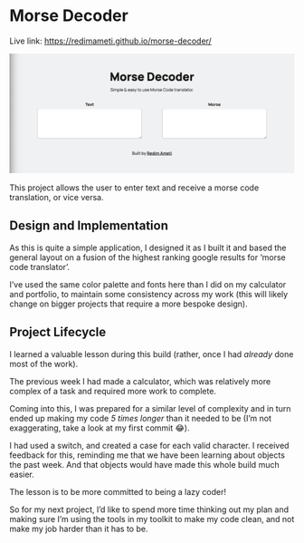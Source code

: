 # Morse Decoder
Live link: https://redimameti.github.io/morse-decoder/

![screen capture of application](screen-cap.png)

This project allows the user to enter text and receive a morse code translation, or vice versa.

## Design and Implementation

As this is quite a simple application, I designed it as I built it and based the general layout on a fusion of the highest ranking google results for ‘morse code translator’.

I’ve used the same color palette and fonts here than I did on my calculator and portfolio, to maintain some consistency across my work (this will likely change on bigger projects that require a more bespoke design).


## Project Lifecycle

I learned a valuable lesson during this build (rather, once I had *already* done most of the work). 

The previous week I had made a calculator, which was relatively more complex  of a task and required more work to complete.

Coming into this, I was prepared for a similar level of complexity and in turn ended up making my code *5 times longer* than it needed to be (I’m not exaggerating, take a look at my first commit 😂). 

I had used a switch, and created a case for each valid character. I received feedback for this, reminding me that we have been learning about objects the past week. And that objects would have made this whole build much easier.

The lesson is to be more committed to being a lazy coder!

So for my next project, I’d like to spend more time thinking out my plan and making sure I’m using the tools in my toolkit to make my code clean, and not make my job harder than it has to be.
